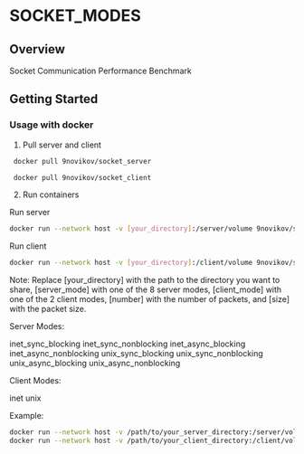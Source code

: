 #  SOCKET_MODES


##  Overview

Socket Communication Performance Benchmark 



##  Getting Started

###  Usage with docker


1. Pull server and client
```sh
 docker pull 9novikov/socket_server
```
```sh
 docker pull 9novikov/socket_client
```

2. Run containers

Run server
```sh
docker run --network host -v [your_directory]:/server/volume 9novikov/socket_server ./server -mode [server_mode] -num_packets [number] -packet_size [size]
```

Run client
```sh
docker run --network host -v [your_directory]:/client/volume 9novikov/socket_client ./client -mode [client_mode] -num_packets [number] -packet_size [size]
```

Note: Replace [your_directory] with the path to the directory you want to share, [server_mode] with one of the 8 server modes, [client_mode] with one of the 2 client modes, [number] with the number of packets, and [size] with the packet size.

Server Modes:

inet_sync_blocking
inet_sync_nonblocking
inet_async_blocking
inet_async_nonblocking
unix_sync_blocking
unix_sync_nonblocking
unix_async_blocking
unix_async_nonblocking

Client Modes:

inet
unix

Example:
```sh
docker run --network host -v /path/to/your_server_directory:/server/volume 9novikov/socket_server ./server -mode inet_sync_blocking -num_packets 10000 -packet_size 100
docker run --network host -v /path/to/your_client_directory:/client/volume 9novikov/socket_client ./client -mode inet -num_packets 10000 -packet_size 100
```
